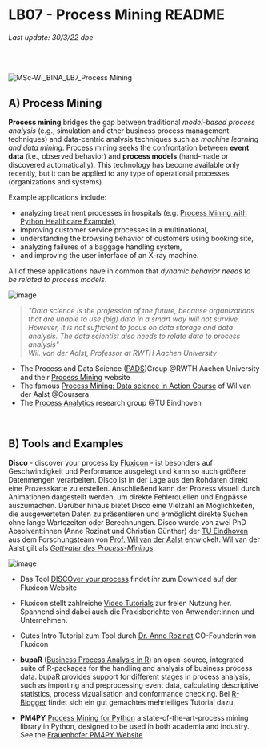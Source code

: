 # LB07 - Process Mining README
###### Last update: 30/3/22 dbe
</br>

![MSc-WI_BINA_LB7_Process Mining](https://user-images.githubusercontent.com/52699611/160862823-016e7439-4c25-4566-a2fe-a68951726883.PNG)

## A) Process Mining

**Process mining**  bridges the gap between traditional *model-based process analysis* (e.g., simulation and other business process management techniques) and data-centric analysis techniques such as *machine learning and data mining*. Process mining seeks the confrontation between **event data** (i.e., observed behavior) and **process models** (hand-made or discovered automatically). This technology has become available only recently, but it can be applied to any type of operational processes (organizations and systems).  

Example applications include: 
+ analyzing treatment processes in hospitals (e.g. [Process Mining with Python Healthcare Example](https://medium.com/@c3_62722/process-mining-with-python-tutorial-a-healthcare-application-part-1-ae02027a050)), 
+ improving customer service processes in a multinational, 
+ understanding the browsing behavior of customers using booking site, 
+ analyzing failures of a baggage handling system, 
+ and improving the user interface of an X-ray machine. 

All of these applications have in common that *dynamic behavior needs to be related to process models*. 

![image](https://user-images.githubusercontent.com/52699611/160899702-2b43476a-bc20-437b-ba16-a43eb40919e0.png)

> *"Data science is the profession of the future, because organizations that are unable to use (big) data in a smart way will not survive. However, it is not sufficient to focus on data storage and data analysis. The data scientist also needs to relate data to process analysis"*  
> *Wil. van der Aalst, Professor at RWTH Aachen University*
 
* The Process and Data Science ([PADS](https://www.pads.rwth-aachen.de/))Group @RWTH Aachen University and their [Process Mining](http://www.processmining.org/home.html) website   
* The famous [Process Mining: Data science in Action Course](https://de.coursera.org/learn/process-mining) of Wil van der Aalst @Coursera  
* The [Process Analytics](https://pa.win.tue.nl/) research group @TU Eindhoven   


</br>

## B) Tools and Examples

**Disco** - discover your process by [Fluxicon](https://fluxicon.com/) - ist besonders auf Geschwindigkeit und Performance ausgelegt und kann so auch größere Datenmengen verarbeiten. Disco ist in der Lage aus den Rohdaten direkt eine Prozesskarte zu erstellen. Anschließend kann der Prozess visuell durch Animationen dargestellt werden, um direkte Fehlerquellen und Engpässe auszumachen. Darüber hinaus bietet Disco eine Vielzahl an Möglichkeiten, die ausgewerteten Daten zu präsentieren und ermöglicht direkte Suchen ohne lange Wartezeiten oder Berechnungen. Disco wurde von zwei PhD Absolvent:innen (Anne Rozinat und Christian Günther) der [TU Eindhoven](https://www.tue.nl/en/) aus dem Forschungsteam von [Prof. Wil van der Aalst](https://www.tue.nl/en/research/researchers/wil-van-der-aalst/) entwickelt. Wil van der Aalst gilt als *[Gottvater des Process-Minings](https://www.handelsblatt.com/technik/it-internet/wil-van-der-aalst-deutschlands-wertvollstes-start-up-celonis-verpflichtet-spitzenforscher-/27543480.html)*  

![image](https://user-images.githubusercontent.com/52699611/160866432-bf0f40d6-3872-4812-89a6-a135ea30a250.png)


* Das Tool [DISCOver your process](https://fluxicon.com/disco/) findet ihr zum Download auf der Fluxicon Website    
* Fluxicon stellt zahlreiche [Video Tutorials](https://www.youtube.com/c/FluxiconProcessMiningCo/videos) zur freien Nutzung her. Spannend sind dabei auch die Praxisberichte von Anwender:innen und Unternehmen. 
* Gutes Intro Tutorial zum Tool durch [Dr. Anne Rozinat](https://youtu.be/SLKXsUI74YA) CO-Founderin von Fluxicon  


* **bupaR** ([Business Process Analysis in R](https://bupar.net/)) an open-source, integrated suite of R-packages for the handling and analysis of business process data. bupaR provides support for different stages in process analysis, such as importing and preprocessing event data, calculating descriptive statistics, process vizualisation and conformance checking. Bei [R-Blogger](https://www.r-bloggers.com/2019/03/process-mining-part-1-3-introduction-to-bupar-package/) findet sich ein gut gemachtes mehrteiliges Tutorial dazu.    
* **PM4PY**  [Process Mining for Python](https://youtu.be/lttSd1sBzq0) a state-of-the-art-process mining library in Python, designed to be used in both academia and industry. See the [Frauenhofer PM4PY Website](https://pm4py.fit.fraunhofer.de/)
